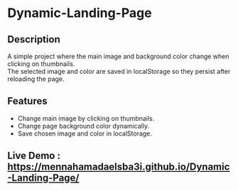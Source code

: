 # Dynamic-Landing-Page

## Description
A simple project where the main image and background color change when clicking on thumbnails.  
The selected image and color are saved in localStorage so they persist after reloading the page.

## Features
- Change main image by clicking on thumbnails.
- Change page background color dynamically.
- Save chosen image and color in localStorage.

## Live Demo : https://mennahamadaelsba3i.github.io/Dynamic-Landing-Page/
